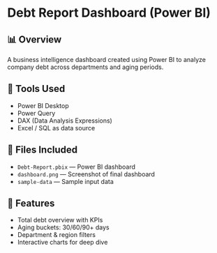 # Debt Report Dashboard (Power BI)

## 📊 Overview
A business intelligence dashboard created using Power BI to analyze company debt across departments and aging periods.

## 🔧 Tools Used
- Power BI Desktop
- Power Query
- DAX (Data Analysis Expressions)
- Excel / SQL as data source

## 📁 Files Included
- `Debt-Report.pbix` — Power BI dashboard
- `dashboard.png` — Screenshot of final dashboard
- `sample-data` — Sample input data

## 🚀 Features
- Total debt overview with KPIs
- Aging buckets: 30/60/90+ days
- Department & region filters
- Interactive charts for deep dive
